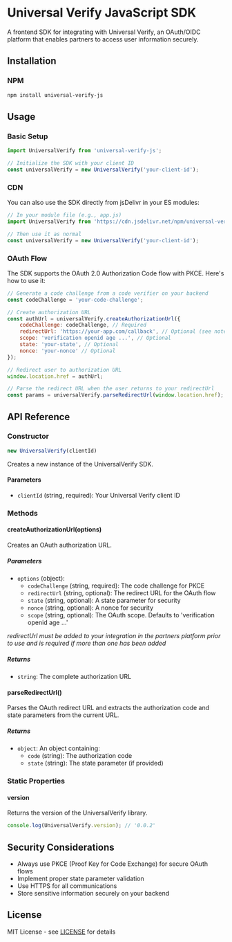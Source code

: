 # Universal Verify JavaScript SDK

A frontend SDK for integrating with Universal Verify, an OAuth/OIDC platform that enables partners to access user information securely.

## Installation

### NPM

```bash
npm install universal-verify-js
```

## Usage

### Basic Setup

```javascript
import UniversalVerify from 'universal-verify-js';

// Initialize the SDK with your client ID
const universalVerify = new UniversalVerify('your-client-id');
```

### CDN

You can also use the SDK directly from jsDelivr in your ES modules:

```javascript
// In your module file (e.g., app.js)
import UniversalVerify from 'https://cdn.jsdelivr.net/npm/universal-verify-js@0.0.2/build/universal-verify.min.js';

// Then use it as normal
const universalVerify = new UniversalVerify('your-client-id');
```

### OAuth Flow

The SDK supports the OAuth 2.0 Authorization Code flow with PKCE. Here's how to use it:

```javascript
// Generate a code challenge from a code verifier on your backend
const codeChallenge = 'your-code-challenge';

// Create authorization URL
const authUrl = universalVerify.createAuthorizationUrl({
    codeChallenge: codeChallenge, // Required
    redirectUrl: 'https://your-app.com/callback', // Optional (see note in API Reference)
    scope: 'verification openid age ...', // Optional
    state: 'your-state', // Optional
    nonce: 'your-nonce' // Optional
});

// Redirect user to authorization URL
window.location.href = authUrl;

// Parse the redirect URL when the user returns to your redirectUrl
const params = universalVerify.parseRedirectUrl(window.location.href);
```

## API Reference

### Constructor

```javascript
new UniversalVerify(clientId)
```

Creates a new instance of the UniversalVerify SDK.

#### Parameters

- `clientId` (string, required): Your Universal Verify client ID

### Methods

#### createAuthorizationUrl(options)

Creates an OAuth authorization URL.

##### Parameters

- `options` (object):
  - `codeChallenge` (string, required): The code challenge for PKCE
  - `redirectUrl` (string, optional): The redirect URL for the OAuth flow
  - `state` (string, optional): A state parameter for security
  - `nonce` (string, optional): A nonce for security
  - `scope` (string, optional): The OAuth scope. Defaults to 'verification openid age ...'

_redirectUrl must be added to your integration in the partners platform prior to use and is required if more than one has been added_

##### Returns

- `string`: The complete authorization URL

#### parseRedirectUrl()

Parses the OAuth redirect URL and extracts the authorization code and state parameters from the current URL.

##### Returns

- `object`: An object containing:
  - `code` (string): The authorization code
  - `state` (string): The state parameter (if provided)

### Static Properties

#### version

Returns the version of the UniversalVerify library.

```javascript
console.log(UniversalVerify.version); // '0.0.2'
```

## Security Considerations

- Always use PKCE (Proof Key for Code Exchange) for secure OAuth flows
- Implement proper state parameter validation
- Use HTTPS for all communications
- Store sensitive information securely on your backend

## License

MIT License - see [LICENSE](LICENSE) for details
